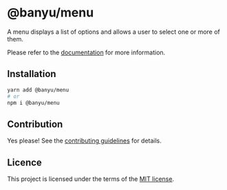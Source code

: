 # @banyu/menu

A menu displays a list of options and allows a user to select one or more of them.

Please refer to the [documentation](https://localhost:3000/docs/components/menu) for more information.

## Installation

```sh
yarn add @banyu/menu
# or
npm i @banyu/menu
```

## Contribution

Yes please! See the
[contributing guidelines](https://github.com/muhamien/jala-design/blob/master/CONTRIBUTING.md)
for details.

## Licence

This project is licensed under the terms of the
[MIT license](https://github.com/muhamien/jala-design/blob/master/LICENSE).
